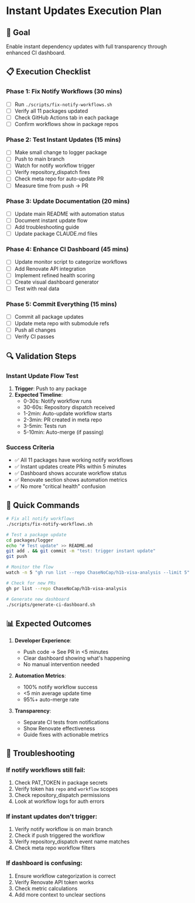 # Instant Updates Execution Plan

## 🎯 Goal
Enable instant dependency updates with full transparency through enhanced CI dashboard.

## 📋 Execution Checklist

### Phase 1: Fix Notify Workflows (30 mins)
- [ ] Run `./scripts/fix-notify-workflows.sh`
- [ ] Verify all 11 packages updated
- [ ] Check GitHub Actions tab in each package
- [ ] Confirm workflows show in package repos

### Phase 2: Test Instant Updates (15 mins)
- [ ] Make small change to logger package
- [ ] Push to main branch
- [ ] Watch for notify workflow trigger
- [ ] Verify repository_dispatch fires
- [ ] Check meta repo for auto-update PR
- [ ] Measure time from push → PR

### Phase 3: Update Documentation (20 mins)
- [ ] Update main README with automation status
- [ ] Document instant update flow
- [ ] Add troubleshooting guide
- [ ] Update package CLAUDE.md files

### Phase 4: Enhance CI Dashboard (45 mins)
- [ ] Update monitor script to categorize workflows
- [ ] Add Renovate API integration
- [ ] Implement refined health scoring
- [ ] Create visual dashboard generator
- [ ] Test with real data

### Phase 5: Commit Everything (15 mins)
- [ ] Commit all package updates
- [ ] Update meta repo with submodule refs
- [ ] Push all changes
- [ ] Verify CI passes

## 🔍 Validation Steps

### Instant Update Flow Test
1. **Trigger**: Push to any package
2. **Expected Timeline**:
   - 0-30s: Notify workflow runs
   - 30-60s: Repository dispatch received
   - 1-2min: Auto-update workflow starts
   - 2-3min: PR created in meta repo
   - 3-5min: Tests run
   - 5-10min: Auto-merge (if passing)

### Success Criteria
- ✅ All 11 packages have working notify workflows
- ✅ Instant updates create PRs within 5 minutes
- ✅ Dashboard shows accurate workflow status
- ✅ Renovate section shows automation metrics
- ✅ No more "critical health" confusion

## 🚀 Quick Commands

```bash
# Fix all notify workflows
./scripts/fix-notify-workflows.sh

# Test a package update
cd packages/logger
echo "# Test update" >> README.md
git add . && git commit -m "test: trigger instant update"
git push

# Monitor the flow
watch -n 5 "gh run list --repo ChaseNoCap/h1b-visa-analysis --limit 5"

# Check for new PRs
gh pr list --repo ChaseNoCap/h1b-visa-analysis

# Generate new dashboard
./scripts/generate-ci-dashboard.sh
```

## 📊 Expected Outcomes

1. **Developer Experience**:
   - Push code → See PR in <5 minutes
   - Clear dashboard showing what's happening
   - No manual intervention needed

2. **Automation Metrics**:
   - 100% notify workflow success
   - <5 min average update time
   - 95%+ auto-merge rate

3. **Transparency**:
   - Separate CI tests from notifications
   - Show Renovate effectiveness
   - Guide fixes with actionable metrics

## 🔧 Troubleshooting

### If notify workflows still fail:
1. Check PAT_TOKEN in package secrets
2. Verify token has `repo` and `workflow` scopes
3. Check repository_dispatch permissions
4. Look at workflow logs for auth errors

### If instant updates don't trigger:
1. Verify notify workflow is on main branch
2. Check if push triggered the workflow
3. Verify repository_dispatch event name matches
4. Check meta repo workflow filters

### If dashboard is confusing:
1. Ensure workflow categorization is correct
2. Verify Renovate API token works
3. Check metric calculations
4. Add more context to unclear sections